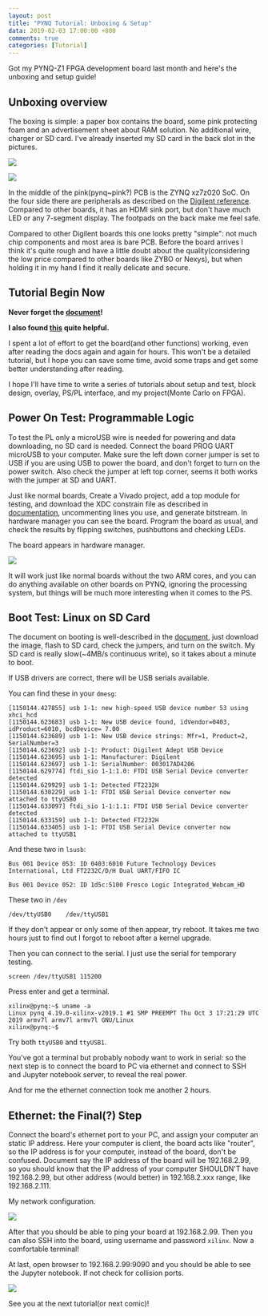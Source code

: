 ```yaml
---
layout: post
title: "PYNQ Tutorial: Unboxing & Setup"
data: 2019-02-03 17:00:00 +800
comments: true
categories: [Tutorial]
---
```


Got my PYNQ-Z1 FPGA development board last month and here's the unboxing and setup guide!

## Unboxing overview

The boxing is simple: a paper box contains the board, some pink protecting foam and an advertisement sheet about RAM solution. No additional wire, charger or SD card. I've already inserted my SD card in the back slot in the pictures. 

![](/MyBlog/images/pynq/front.jpg)

![](/MyBlog/images/pynq/back.jpg)

In the middle of the pink(pynq~pink?) PCB is the ZYNQ xz7z020 SoC. On the four side there are peripherals as described on the [Digilent reference](https://store.digilentinc.com/pynq-z1-python-productivity-for-zynq-7000-arm-fpga-soc/). Compared to other boards, it has an HDMI sink port, but don't have much LED or any 7-segment display. The footpads on the back make me feel safe. 

Compared to other Digilent boards this one looks pretty "simple": not much chip components and most area is bare PCB. Before the board arrives I think it's quite rough and have a little doubt about the quality(considering the low price compared to other boards like ZYBO or Nexys), but when holding it in my hand I find it really delicate and secure. 

## Tutorial Begin Now

**Never forget the [document](https://pynq.readthedocs.io/en/v2.5/index.html)!**

**I also found [this](https://github.com/Xilinx/PYNQ_Workshop) quite helpful.**

I spent a lot of effort to get the board(and other functions) working, even after reading the docs again and again for hours. This won't be a detailed tutorial, but I hope you can save some time, avoid some traps and get some better understanding after reading. 

I hope I'll have time to write a series of tutorials about setup and test, block design, overlay, PS/PL interface, and my project(Monte Carlo on FPGA). 

## Power On Test: Programmable Logic

To test the PL only a microUSB wire is needed for powering and data downloading, no SD card is needed. Connect the board PROG UART microUSB to your computer. Make sure the left down corner jumper is set to USB if you are using USB to power the board, and don't forget to turn on the power switch. Also check the jumper at left top corner, seems it both works with the jumper at SD and UART. 

Just like normal boards, Create a Vivado project, add a top module for testing, and download the XDC constrain file as described in [documentation](https://pynq.readthedocs.io/en/v2.0/overlay_design_methodology/board_settings.html), uncommenting lines you use, and generate bitstream. In hardware manager you can see the board. Program the board as usual, and check the results by flipping switches, pushbuttons and checking LEDs. 

The board appears in hardware manager.

![](/MyBlog/images/pynq/hwm.png)

It will work just like normal boards without the two ARM cores, and you can do anything available on other boards on PYNQ, ignoring the processing system, but things will be much more interesting when it comes to the PS. 

## Boot Test: Linux on SD Card

The document on booting is well-described in the [document](https://pynq.readthedocs.io/en/v2.5/getting_started/pynq_z1_setup.html), just download the image, flash to SD card, check the jumpers, and turn on the switch. My SD card is really slow(~4MB/s continuous write), so it takes about a minute to boot. 

If USB drivers are correct, there will be USB serials available. 

You can find these in your `dmesg`:

```
[1150144.427855] usb 1-1: new high-speed USB device number 53 using xhci_hcd
[1150144.623683] usb 1-1: New USB device found, idVendor=0403, idProduct=6010, bcdDevice= 7.00
[1150144.623689] usb 1-1: New USB device strings: Mfr=1, Product=2, SerialNumber=3
[1150144.623692] usb 1-1: Product: Digilent Adept USB Device
[1150144.623695] usb 1-1: Manufacturer: Digilent
[1150144.623697] usb 1-1: SerialNumber: 003017AD4206
[1150144.629774] ftdi_sio 1-1:1.0: FTDI USB Serial Device converter detected
[1150144.629929] usb 1-1: Detected FT2232H
[1150144.630229] usb 1-1: FTDI USB Serial Device converter now attached to ttyUSB0
[1150144.633097] ftdi_sio 1-1:1.1: FTDI USB Serial Device converter detected
[1150144.633159] usb 1-1: Detected FT2232H
[1150144.633405] usb 1-1: FTDI USB Serial Device converter now attached to ttyUSB1
```

And these two in `lsusb`:

```
Bus 001 Device 053: ID 0403:6010 Future Technology Devices International, Ltd FT2232C/D/H Dual UART/FIFO IC

Bus 001 Device 052: ID 1d5c:5100 Fresco Logic Integrated_Webcam_HD
```

These two in `/dev`

```
/dev/ttyUSB0	/dev/ttyUSB1
```

If they don't appear or only some of then appear, try reboot. It takes me two hours just to find out I forgot to reboot after a kernel upgrade. 

Then you can connect to the serial. I just use the serial for temporary testing. 

```
screen /dev/ttyUSB1 115200
```

 Press enter and get a terminal.

```
xilinx@pynq:~$ uname -a
Linux pynq 4.19.0-xilinx-v2019.1 #1 SMP PREEMPT Thu Oct 3 17:21:29 UTC 2019 armv7l armv7l armv7l GNU/Linux
xilinx@pynq:~$ 
```

Try both `ttyUSB0` and `ttyUSB1`. 

You've got a terminal but probably nobody want to work in serial: so the next step is to connect the board to PC via ethernet and connect to SSH and Jupyter notebook server, to reveal the real power. 

And for me the ethernet connection took me another 2 hours. 

## Ethernet: the Final(?) Step

Connect the board's ethernet port to your PC, and assign your computer an static IP address. Here your computer is client, the board acts like "router", so the IP address is for your computer, instead of the board, don't be confused. Document say the IP address of the board will be 192.168.2.99, so you should know that the IP address of your computer SHOULDN'T have 192.168.2.99, but other address (would better) in 192.168.2.xxx range, like 192.168.2.111. 

My network configuration. 

![](/MyBlog/images/pynq/ethernet.png)

After that you should be able to ping your board at 192.168.2.99. Then you can also SSH into the board, using username and password `xilinx`. Now a comfortable terminal!

At last, open browser to 192.168.2.99:9090 and you should be able to see the Jupyter notebook. If not check for collision ports. 

![](/MyBlog/images/pynq/notebook.png)

See you at the next tutorial(or next comic)!



